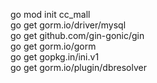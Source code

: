 go mod init cc_mall  
go get gorm.io/driver/mysql  
go get github.com/gin-gonic/gin  
go get gorm.io/gorm  
go get gopkg.in/ini.v1  
go get gorm.io/plugin/dbresolver